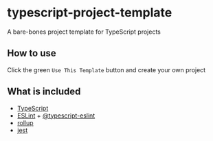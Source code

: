 # typescript-project-template
A bare-bones project template for TypeScript projects

## How to use
Click the green ```Use This Template``` button and create your own project

## What is included
- [TypeScript](https://www.typescriptlang.org/)
- [ESLint](https://eslint.org/) + [@typescript-eslint](https://typescript-eslint.io)
- [rollup](https://rollupjs.org/)
- [jest](https://jestjs.io/)
